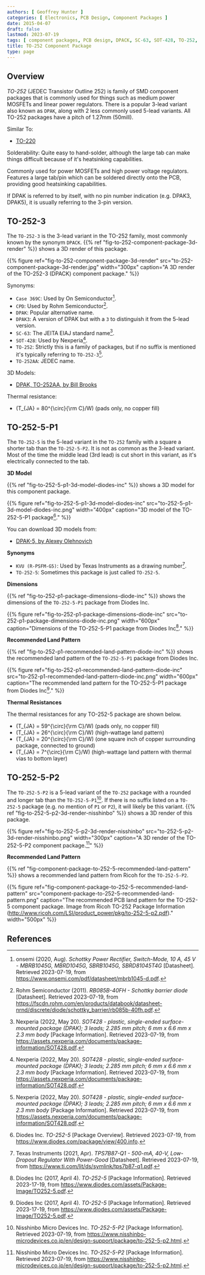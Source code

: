 ```yaml
---
authors: [ Geoffrey Hunter ]
categories: [ Electronics, PCB Design, Component Packages ]
date: 2015-04-07
draft: false
lastmod: 2023-07-19
tags: [ component packages, PCB design, DPACK, SC-63, SOT-428, TO-252, TO-252AA, CPD, Case 369C ]
title: TO-252 Component Package
type: page
---
```


## Overview

_TO-252_ (JEDEC Transistor Outline 252) is family of SMD component packages that is commonly used for things such as medium power MOSFETs and linear power regulators. There is a popular 3-lead variant also known as `DPAK`, along with 2 less commonly used 5-lead variants. All TO-252 packages have a pitch of 1.27mm (50mill).

Similar To:

* [TO-220](../to-220-component-package)

Solderability: Quite easy to hand-solder, although the large tab can make things difficult because of it's heatsinking capabilities.

Commonly used for power MOSFETs and high power voltage regulators. Features a large tab/pin which can be soldered directly onto the PCB, providing good heatsinking capabilities.

If DPAK is referred to by itself, with no pin number indication (e.g. DPAK3, DPAK5), it is usually referring to the 3-pin version.

## TO-252-3

The `TO-252-3` is the 3-lead variant in the TO-252 family, most commonly known by the synonym `DPACK`. {{% ref "fig-to-252-component-package-3d-render" %}} shows a 3D render of this package.

{{% figure ref="fig-to-252-component-package-3d-render" src="to-252-component-package-3d-render.jpg" width="300px" caption="A 3D render of the TO-252-3 (DPACK) component package." %}}

Synonyms:

* `Case 369C`: Used by On Semiconductor[^onsemi-mbrb1045g-schottky-diode-ds].
* `CPD`: Used by Rohm Semiconductor[^rohm-semi-rb085b-40fh-schottky-diode-ds].
* `DPAK`: Popular alternative name.
* `DPAK3`: A version of DPAK but with a `3` to distinguish it from the 5-lead version.
* `SC-63`: The JEITA EIAJ standard name[^nexperia-sot-428-package-info].
* `SOT-428`: Used by Nexperia[^nexperia-sot-428-package-info].
* `TO-252`: Strictly this is a family of packages, but if no suffix is mentioned it's typically referring to `TO-252-3`[^nexperia-sot-428-package-info].
* `TO-252AA`: JEDEC name.

3D Models:

* [DPAK, TO-252AA, by Bill Brooks](http://www.3dcontentcentral.com/download-model.aspx?catalogid=171&amp;id=444823)

Thermal resistance:

* \(T_{JA} = 80^{\circ}{\rm C}/W\) (pads only, no copper fill)

## TO-252-5-P1

The `TO-252-5` is the 5-lead variant in the `TO-252` family with a square a shorter tab than the `TO-252-5-P2`. It is not as common as the 3-lead variant. Most of the time the middle lead (3rd lead) is cut short in this variant, as it's electrically connected to the tab.

**3D Model**

{{% ref "fig-to-252-5-p1-3d-model-diodes-inc" %}} shows a 3D model for this component package.

{{% figure ref="fig-to-252-5-p1-3d-model-diodes-inc" src="to-252-5-p1-3d-model-diodes-inc.png" width="400px" caption="3D model of the TO-252-5-P1 package[^diodes-inc-to-252-5-p1]." %}}

You can download 3D models from:

* [DPAK-5, by Alexey Olehnovich](http://www.3dcontentcentral.com/download-model.aspx?catalogid=171&amp;id=432344)

**Synonyms**

* `KVU (R-PSFM-G5)`: Used by Texas Instruments as a drawing number[^ti-tps7b87-q1-ldo-ds].
* `TO-252-5`: Sometimes this package is just called `TO-252-5`.

**Dimensions**

{{% ref "fig-to-252-p1-package-dimensions-diode-inc" %}} shows the dimensions of the `TO-252-5-P1` package from Diodes Inc.

{{% figure ref="fig-to-252-p1-package-dimensions-diode-inc" src="to-252-p1-package-dimensions-diode-inc.png" width="600px" caption="Dimensions of the TO-252-5-P1 package from Diodes Inc[^diodes-inc-to-252-5-p2-ds]." %}}

**Recommended Land Pattern**

{{% ref "fig-to-252-p1-recommended-land-pattern-diode-inc" %}} shows the recommended land pattern of the `TO-252-5-P1` package from Diodes Inc.

{{% figure ref="fig-to-252-p1-recommended-land-pattern-diode-inc" src="to-252-p1-recommended-land-pattern-diode-inc.png" width="600px" caption="The recommended land pattern for the TO-252-5-P1 package from Diodes Inc[^diodes-inc-to-252-5-p2-ds]." %}}

**Thermal Resistances**

The thermal resistances for any TO-252-5 package are shown below. 

* \(T_{JA} = 59^{\circ}{\rm C}/W\) (pads only, no copper fill)
* \(T_{JA} = 26^{\circ}{\rm C}/W\) (high-wattage land pattern)
* \(T_{JA} = 20^{\circ}{\rm C}/W\) (one square inch of copper surrounding package, connected to ground)
* \(T_{JA} = 7^{\circ}{\rm C}/W\) (high-wattage land pattern with thermal vias to bottom layer)

## TO-252-5-P2

The `TO-252-5-P2` is a 5-lead variant of the `TO-252` package with a rounded and longer tab than the `TO-252-5-P1`[^nisshinbo-to-252-5-p2]. If there is no suffix listed on a `TO-252-5` package (e.g. no mention of `P1` or `P2`), it will likely be this variant. {{% ref "fig-to-252-5-p2-3d-render-nisshinbo" %}} shows a 3D render of this package.

{{% figure ref="fig-to-252-5-p2-3d-render-nisshinbo" src="to-252-5-p2-3d-render-nisshinbo.png" width="300px" caption="A 3D render of the TO-252-5-P2 component package.[^nisshinbo-to-252-5-p2]" %}}

**Recommended Land Pattern**

{{% ref "fig-component-package-to-252-5-recommended-land-pattern" %}} shows a recommended land pattern from Ricoh for the `TO-252-5-P2`.

{{% figure ref="fig-component-package-to-252-5-recommended-land-pattern" src="component-package-to-252-5-recommended-land-pattern.png" caption="The recommended PCB land pattern for the TO-252-5 component package. Image from Ricoh TO-252 Package Information (http://www.ricoh.com/LSI/product_power/pkg/to-252-5-p2.pdf)." width="500px" %}}

## References

[^onsemi-mbrb1045g-schottky-diode-ds]: onsemi (2020, Aug). _Schottky Power Rectifier, Switch-Mode, 10 A, 45 V - MBRB1045G, MBRD1045G, SBRB1045G, SBRD81045T4G_ [Datasheet]. Retrieved 2023-07-19, from https://www.onsemi.com/pdf/datasheet/mbrb1045-d.pdf.
[^nexperia-sot-428-package-info]: Nexperia (2022, May 20). _SOT428 - plastic, single-ended surface-mounted package (DPAK); 3 leads; 2.285 mm pitch; 6 mm x 6.6 mm x 2.3 mm body_ [Package Information]. Retrieved 2023-07-19, from https://assets.nexperia.com/documents/package-information/SOT428.pdf.
[^nisshinbo-to-252-5-p2]: Nisshinbo Micro Devices Inc. _TO-252-5-P2_ [Package Information]. Retrieved 2023-07-19, from https://www.nisshinbo-microdevices.co.jp/en/design-support/package/to-252-5-p2.html.
[^diodes-inc-to-252-5-p1]: Diodes Inc. _TO-252-5_ [Package Overview]. Retrieved 2023-07-19, from https://www.diodes.com/package/view/400.info.
[^diodes-inc-to-252-5-p2-ds]: Diodes Inc (2017, April 4). _TO-252-5_ [Package Information]. Retrieved 2023-17-19, from https://www.diodes.com/assets/Package-Image/TO252-5.pdf.
[^ti-tps7b87-q1-ldo-ds]: Texas Instruments (2021, Apr). _TPS7B87-Q1 - 500-mA, 40-V, Low-Dropout Regulator With Power-Good_ [Datasheet]. Retrieved 2023-07-19, from https://www.ti.com/lit/ds/symlink/tps7b87-q1.pdf. 
[^rohm-semi-rb085b-40fh-schottky-diode-ds]: Rohm Semiconductor (2011). _RB085B-40FH - Schottky barrier diode_ [Datasheet]. Retrieved 2023-07-19, from https://fscdn.rohm.com/en/products/databook/datasheet-nrnd/discrete/diode/schottky_barrier/rb085b-40fh.pdf.  
